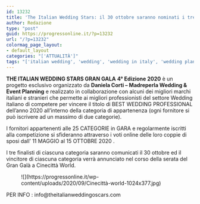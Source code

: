 ```yaml
---
id: 13232
title: 'The Italian Wedding Stars: il 30 ottobre saranno nominati i tre finalisti'
author: Redazione
type: "post"
guid: https://progressonline.it/?p=13232
url: "/?p=13232"
colormag_page_layout:
- default_layout
categories: "['ATTUALITÀ']"
tags: "['italian wedding', 'wedding', 'wedding in italy', 'wedding planner']"
---
```


**THE ITALIAN WEDDING STARS GRAN GALA** **4° Edizione 2020** è un progetto esclusivo organizzato da **Daniela Corti – Madreperla Wedding &amp; Event Planning** e realizzato in collaborazione con alcuni dei migliori marchi italiani e stranieri che permette ai migliori professionisti del settore Wedding italiano di competere per vincere il titolo di BEST WEDDING PROFESSIONAL dell’anno 2020 all’interno della categoria di appartenenza (ogni fornitore si può iscrivere ad un massimo di due categorie).

I fornitori appartenenti alle 25 CATEGORIE in GARA e regolarmente iscritti alla competizione si sfideranno attraverso i voti online delle loro coppie di sposi dall’ 11 MAGGIO al 15 OTTOBRE 2020 .

I tre finalisti di ciascuna categoria saranno comunicati il 30 ottobre ed il vincitore di ciascuna categoria verrà annunciato nel corso della serata del Gran Galà a Cinecittà World.

<div class="wp-block-image"><figure class="alignleft size-large is-resized">![](https://progressonline.it/wp-content/uploads/2020/09/Cinecittà-world-1024x377.jpg)</figure></div>PER INFO : info@theitalianweddingoscars.com